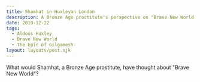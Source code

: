 ```yaml
---
title: Shamhat in Huxleyan London
description: A Bronze Age prostitute's perspective on "Brave New World."
date: 2019-12-22
tags:
  - Aldous Huxley
  - Brave New World
  - The Epic of Gilgamesh
layout: layouts/post.njk
---
```

What would Shamhat, a Bronze Age prostitute, have thought about "Brave New
World"?
